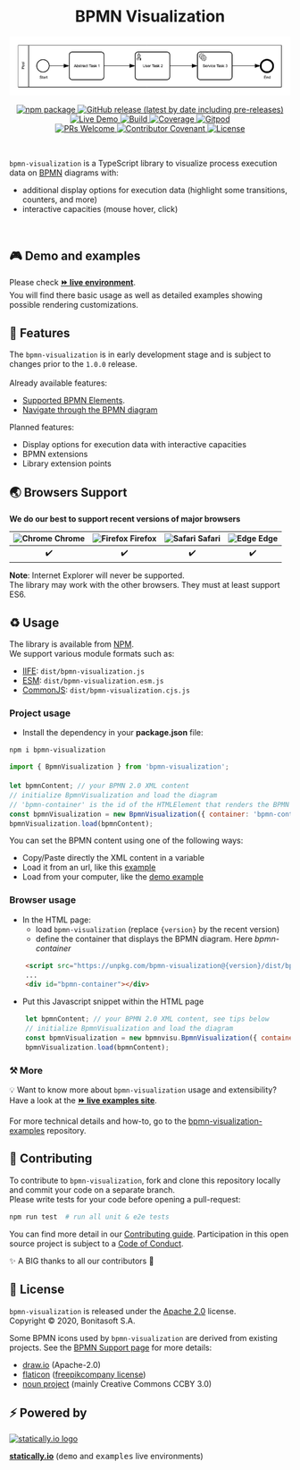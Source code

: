 <h1 align="center">BPMN Visualization</h1>
<div align="center">
    <p align="center"> <img title="BPMN Visualization" src="docs/users/images/diagram-example.png"></p>
    <p align="center"> 
        <a href="https://npmjs.org/package/bpmn-visualization">
          <img alt="npm package" src="https://img.shields.io/npm/v/bpmn-visualization.svg?color=orange"> 
        </a> 
        <a href="https://github.com/process-analytics/bpmn-visualization-js/releases">
          <img alt="GitHub release (latest by date including pre-releases)" src="https://img.shields.io/github/v/release/process-analytics/bpmn-visualization-js?label=changelog&include_prereleases"> 
        </a> 
        <a href="https://cdn.statically.io/gh/process-analytics/bpmn-visualization-examples/master/examples/index.html">
          <img alt="Live Demo" src="https://img.shields.io/badge/demo-online-blueviolet.svg"> 
        </a> 
        <a href="https://github.com/process-analytics/bpmn-visualization-js/actions">
        <img alt="Build" src="https://github.com/process-analytics/bpmn-visualization-js/workflows/Build/badge.svg"> 
        </a> 
        <a href="https://sonarcloud.io/dashboard?id=process-analytics_bpmn-visualization-js">
        <img alt="Coverage" src="https://sonarcloud.io/api/project_badges/measure?project=process-analytics_bpmn-visualization-js&metric=coverage"> 
        </a>
        <a href="https://gitpod.io/#https://github.com/process-analytics/bpmn-visualization-js" target="_blank">
        <img alt="Gitpod" src="https://img.shields.io/badge/Gitpod-ready--to--code-chartreuse?logo=gitpod"> 
        </a> 
        <br>
        <a href="CONTRIBUTING.md">
        <img alt="PRs Welcome" src="https://img.shields.io/badge/PRs-welcome-ff69b4.svg?style=flat-square"> 
        </a> 
        <a href="CODE_OF_CONDUCT.md">
        <img alt="Contributor Covenant" src="https://img.shields.io/badge/Contributor%20Covenant-v2.0%20adopted-ff69b4.svg"> 
        </a> 
        <a href="LICENSE">
        <img alt="License" src="https://img.shields.io/github/license/process-analytics/bpmn-visualization-js?color=blue"> 
        </a>
    </p>
</div>  
<br>

`bpmn-visualization` is a TypeScript library to visualize process execution data on [BPMN](https://www.omg.org/spec/BPMN/2.0.2/) diagrams with:
- additional display options for execution data (highlight some transitions, counters, and more)
- interactive capacities (mouse hover, click)

<br>


## 🎮 Demo and examples 

Please check [__⏩ live environment__](https://cdn.statically.io/gh/process-analytics/bpmn-visualization-examples/master/examples/index.html). \
You will find there basic usage as well as detailed examples showing possible rendering customizations.

## 🎨 Features

The `bpmn-visualization` is in early development stage and is subject to changes prior to the `1.0.0` release.\
\
Already available features:
- [Supported BPMN Elements](https://process-analytics.github.io/bpmn-visualization-js/#supported-bpmn-elements).
- [Navigate through the BPMN diagram](https://process-analytics.github.io/bpmn-visualization-js/#diagram-navigation)

Planned features:
- Display options for execution data with interactive capacities
- BPMN extensions
- Library extension points

## 🌏 Browsers Support

**We do our best to support recent versions of major browsers**

| <img src="https://www.google.com/chrome/static/images/chrome-logo.svg" alt="Chrome" width="18px" height="18px" /> Chrome | <img src="https://user-media-prod-cdn.itsre-sumo.mozilla.net/uploads/products/2020-04-14-08-36-13-8dda6f.png" alt="Firefox" width="18px" height="18px" /> Firefox | <img src="https://developer.apple.com/assets/elements/icons/safari/safari-96x96.png" alt="Safari" width="18px" height="18px" /> Safari | <img src="https://avatars0.githubusercontent.com/u/11354582?s=200&v=4" alt="Edge" width="18px" height="18px" /> Edge |
| :---------: | :---------: | :---------: | :---------: |
|  ✔️ |  ✔️ |  ✔️ |  ✔️ |

**Note**: Internet Explorer will never be supported. \
The library may work with the other browsers. They must at least support ES6.


## ♻️ Usage
The library is available from [NPM](https://npmjs.org/package/bpmn-visualization). \
We support various module formats such as:
- [IIFE](https://developer.mozilla.org/en-US/docs/Glossary/IIFE): `dist/bpmn-visualization.js`
- [ESM](https://dev.to/iggredible/what-the-heck-are-cjs-amd-umd-and-esm-ikm): `dist/bpmn-visualization.esm.js`
- [CommonJS](https://www.typescriptlang.org/docs/handbook/2/modules.html#commonjs): `dist/bpmn-visualization.cjs.js`
  

### Project usage

* Install the dependency in your **package.json** file:
```shell script
npm i bpmn-visualization
```

```javascript
import { BpmnVisualization } from 'bpmn-visualization';

let bpmnContent; // your BPMN 2.0 XML content
// initialize BpmnVisualization and load the diagram
// 'bpmn-container' is the id of the HTMLElement that renders the BPMN Diagram
const bpmnVisualization = new BpmnVisualization({ container: 'bpmn-container'});
bpmnVisualization.load(bpmnContent);
```

You can set the BPMN content using one of the following ways:
  * Copy/Paste directly the XML content in a variable
  * Load it from an url, like this [example](https://github.com/process-analytics/bpmn-visualization-examples/blob/master/examples/display-bpmn-diagram/load-remote-bpmn-diagrams/index.html)
  * Load from your computer, like the [demo example](https://github.com/process-analytics/bpmn-visualization-js/blob/master/src/demo/index.ts)


### Browser usage

* In the HTML page:
   * load `bpmn-visualization` (replace `{version}` by the recent version)
   * define the container that displays the BPMN diagram. Here _bpmn-container_
```html
    <script src="https://unpkg.com/bpmn-visualization@{version}/dist/bpmn-visualization.js"></script>
    ...
    <div id="bpmn-container"></div>
```
* Put this Javascript snippet within the HTML page
```javascript
    let bpmnContent; // your BPMN 2.0 XML content, see tips below
    // initialize BpmnVisualization and load the diagram
    const bpmnVisualization = new bpmnvisu.BpmnVisualization({ container: 'bpmn-container'});
    bpmnVisualization.load(bpmnContent);
```

### ⚒️ More

💡 Want to know more about `bpmn-visualization` usage and extensibility? Have a look at the
[__⏩ live examples site__](https://cdn.statically.io/gh/process-analytics/bpmn-visualization-examples/master/examples/index.html).

For more technical details and how-to, go to the [bpmn-visualization-examples](https://github.com/process-analytics/bpmn-visualization-examples/)
repository.

## 🔧 Contributing

To contribute to `bpmn-visualization`, fork and clone this repository locally and commit your code on a separate branch. \
Please write tests for your code before opening a pull-request:

```sh
npm run test  # run all unit & e2e tests
```

You can find more detail in our [Contributing guide](CONTRIBUTING.md). Participation in this open source project is subject to a [Code of Conduct](CODE_OF_CONDUCT.md).

✨ A BIG thanks to all our contributors 🙂


## 📃 License

`bpmn-visualization` is released under the [Apache 2.0](LICENSE) license. \
Copyright &copy; 2020, Bonitasoft S.A.

Some BPMN icons used by `bpmn-visualization` are derived from existing projects. See the [BPMN Support page](docs/users/bpmn-support.adoc)
for more details:
- [draw.io](https://github.com/jgraph/drawio) (Apache-2.0)
- [flaticon](https://www.flaticon.com) ([freepikcompany license](https://www.freepikcompany.com/legal#nav-flaticon))
- [noun project](https://thenounproject.com/) (mainly Creative Commons CCBY 3.0)


## ⚡ Powered by

[![statically.io logo](https://statically.io/icons/icon-96x96.png "statically.io")](https://statically.io)

**[statically.io](https://statically.io)** (<kbd>demo</kbd> and <kbd>examples</kbd> live environments)


[demo-live-environment]: https://cdn.statically.io/gh/process-analytics/bpmn-visualization-examples/master/demo/index.html
